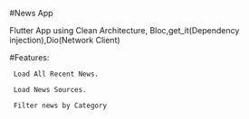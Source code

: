 #News App

Flutter App using Clean Architecture, Bloc,get_it(Dependency injection),Dio(Network Client)

#Features:

     Load All Recent News.

     Load News Sources.

     Filter news by Category
